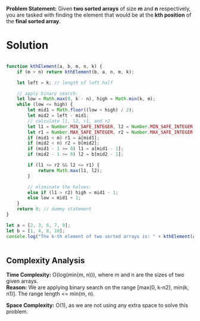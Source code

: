 **Problem Statement:** Given **two sorted arrays** of size **m** and **n** respectively, you are tasked with finding the element that would be at the **kth position** of the **final sorted array**.

# Solution

```Javascript

function kthElement(a, b, m, n, k) {
    if (m > n) return kthElement(b, a, n, m, k);

    let left = k; // length of left half

    // apply binary search:
    let low = Math.max(0, k - n), high = Math.min(k, m);
    while (low <= high) {
        let mid1 = Math.floor((low + high) / 2);
        let mid2 = left - mid1;
        // calculate l1, l2, r1, and r2
        let l1 = Number.MIN_SAFE_INTEGER, l2 = Number.MIN_SAFE_INTEGER;
        let r1 = Number.MAX_SAFE_INTEGER, r2 = Number.MAX_SAFE_INTEGER;
        if (mid1 < m) r1 = a[mid1];
        if (mid2 < n) r2 = b[mid2];
        if (mid1 - 1 >= 0) l1 = a[mid1 - 1];
        if (mid2 - 1 >= 0) l2 = b[mid2 - 1];

        if (l1 <= r2 && l2 <= r1) {
            return Math.max(l1, l2);
        }

        // eliminate the halves:
        else if (l1 > r2) high = mid1 - 1;
        else low = mid1 + 1;
    }
    return 0; // dummy statement
}

let a = [2, 3, 6, 7, 9];
let b = [1, 4, 8, 10];
console.log("The k-th element of two sorted arrays is: " + kthElement(a, b, a.length, b.length, 5));    
        
```

## Complexity Analysis

**Time Complexity:** O(log(min(m, n))), where m and n are the sizes of two given arrays.  
**Reason:** We are applying binary search on the range [max(0, k-n2), min(k, n1)]. The range length <= min(m, n).

**Space Complexity:** O(1), as we are not using any extra space to solve this problem.